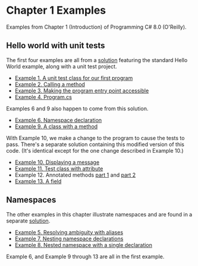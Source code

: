 # Chapter 1 Examples

Examples from Chapter 1 (Introduction) of Programming C# 8.0 (O'Reilly).

## Hello world with unit tests

The first four examples are all from a [solution](HelloWorld/HelloWorld.sln)
featuring the standard Hello World example, along with a unit test project.

* [Example 1. A unit test class for our first program](HelloWorld/HelloWorld.Tests/WhenProgramRuns.cs)
* [Example 2. Calling a method](HelloWorld/HelloWorld.Tests/WhenProgramRuns.cs#L17)
* [Example 3. Making the program entry point accessible](HelloWorld/HelloWorld/Program.cs#L5)
* [Example 4. Program.cs](HelloWorld/HelloWorld/Program.cs)

Examples 6 and 9 also happen to come from this solution.

* [Example 6. Namespace declaration](HelloWorld/HelloWorld/Program.cs#L3)
* [Example 9. A class with a method](HelloWorld/HelloWorld/Program.cs#L5)

With Example 10, we make a change to the program to cause the tests to pass.
There's a separate solution containing this modified version of this code.
(It's identical except for the one change described in Example 10.)

* [Example 10. Displaying a message](HelloWorldPassingTests/HelloWorld/Program.cs#L9)
* [Example 11. Test class with attribute](HelloWorldPassingTests/HelloWorld.Tests/WhenProgramRuns.cs#L6)
* Example 12. Annotated methods [part 1](HelloWorldPassingTests/HelloWorld.Tests/WhenProgramRuns.cs#L11) and [part 2](HelloWorldPassingTests/HelloWorld.Tests/WhenProgramRuns.cs#L22)
* [Example 13. A field](HelloWorldPassingTests/HelloWorld.Tests/WhenProgramRuns.cs#L9)

## Namespaces

The other examples in this chapter illustrate namespaces and are found in a
separate [solution](Namespaces/Namespaces.sln).

* [Example 5. Resolving ambiguity with aliases](Namespaces/MyApp/Ambiguity.cs)
* [Example 7. Nesting namespace declarations](Namespaces/MyApp/Storage/NestedNamespaces.cs)
* [Example 8. Nested namespace with a single declaration](Namespaces/MyApp/Storage/NestedNamespaces.cs)

Example 6, and Example 9 through 13 are all in the first example.
